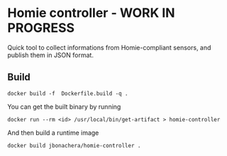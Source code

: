 # Homie controller - WORK IN PROGRESS

Quick tool to collect informations from Homie-compliant sensors, and publish them in JSON format.

## Build

```
docker build -f  Dockerfile.build -q .
```

You can get the built binary by running

```
docker run --rm <id> /usr/local/bin/get-artifact > homie-controller
```

And then build a runtime image

```
docker build jbonachera/homie-controller .
```
